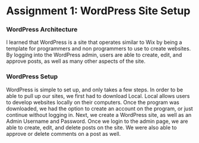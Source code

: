 # Assignment 1: WordPress Site Setup

### WordPress Architecture

<p>I learned that WordPress is a site that operates similar to Wix by being a template for programmers and non programmers to use to create websites. By logging into the WordPress admin, users are able to create, edit, and approve posts, as well as many other aspects of the site.</p>

### WordPress Setup

<p>WordPress is simple to set up, and only takes a few steps. In order to be able to pull up our sites, we first had to download Local. Local allows users to develop websites locally on their computers. Once the program was downloaded, we had the option to create an account on the program, or just continue without logging in. Next, we create a WordPress site, as well as an Admin Username and Password. Once we login to the admin page, we are able to create, edit, and delete posts on the site. We were also able to approve or delete comments on a post as well.</p>
